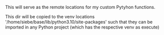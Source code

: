 
This will serve as the remote locations for my custom Pytyhon functions.

This dir will be copied to the venv locations '/home/siebe/base/lib/python3.10/site-packages' such that they can be imported in any Python project (which has the respective venv as execute) 